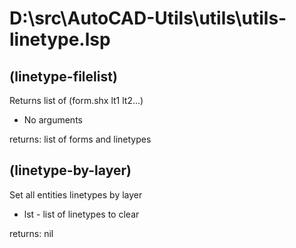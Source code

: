 # D:\src\AutoCAD-Utils\utils\utils-linetype.lsp
## (linetype-filelist)
Returns list of (form.shx lt1 lt2...)
* No arguments
returns: list of forms and linetypes
## (linetype-by-layer)
Set all entities linetypes by layer
* lst - list of linetypes to clear
returns: nil

